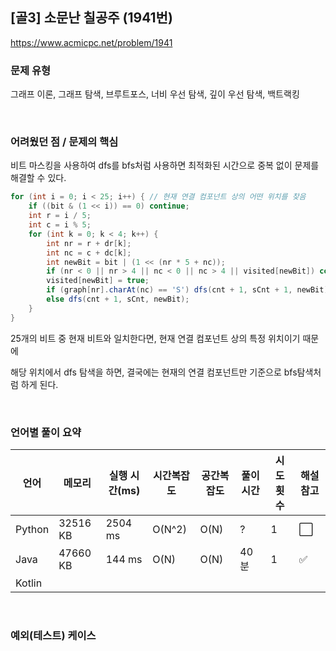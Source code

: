 ## [골3] 소문난 칠공주 (1941번)

https://www.acmicpc.net/problem/1941

### 문제 유형

그래프 이론, 그래프 탐색, 브루트포스, 너비 우선 탐색, 깊이 우선 탐색, 백트랙킹

<br>

### 어려웠던 점 / 문제의 핵심

비트 마스킹을 사용하여 dfs를 bfs처럼 사용하면 최적화된 시간으로 중복 없이 문제를 해결할 수 있다.

```java
for (int i = 0; i < 25; i++) { // 현재 연결 컴포넌트 상의 어떤 위치를 찾음
    if ((bit & (1 << i)) == 0) continue;
    int r = i / 5;
    int c = i % 5;
    for (int k = 0; k < 4; k++) {
        int nr = r + dr[k];
        int nc = c + dc[k];
        int newBit = bit | (1 << (nr * 5 + nc));
        if (nr < 0 || nr > 4 || nc < 0 || nc > 4 || visited[newBit]) continue;
        visited[newBit] = true;
        if (graph[nr].charAt(nc) == 'S') dfs(cnt + 1, sCnt + 1, newBit);
        else dfs(cnt + 1, sCnt, newBit);
    }
}
```

25개의 비트 중 현재 비트와 일치한다면, 현재 연결 컴포넌트 상의 특정 위치이기 때문에

해당 위치에서 dfs 탐색을 하면, 결국에는 현재의 연결 컴포넌트만 기준으로 bfs탐색처럼 하게 된다.

<br>

### 언어별 풀이 요약

| 언어   | 메모리   | 실행 시간(ms) | 시간복잡도 | 공간복잡도 | 풀이 시간 | 시도 횟수 | 해설 참고            |
| ------ | -------- | ------------- | ---------- | ---------- | --------- | --------- | -------------------- |
| Python | 32516 KB | 2504 ms       | O(N^2)     | O(N)       | ?         | 1         | :white_large_square: |
| Java   | 47660 KB | 144 ms        | O(N)       | O(N)       | 40분      | 1         | :white_check_mark:   |
| Kotlin |          |               |            |            |           |           |                      |

<br>

### 예외(테스트) 케이스

```
```

